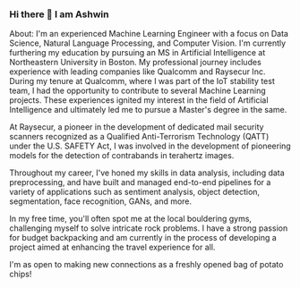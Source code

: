 ### Hi there 👋 I am Ashwin

<!--
**AshwinUnnikrishnan/AshwinUnnikrishnan** is a ✨ _special_ ✨ repository because its `README.md` (this file) appears on your GitHub profile.

Here are some ideas to get you started:

- 🌱 I’m currently learning
    - GANs and Diffusion models
- 🤔 I’m looking for help with finding a job :) 
- 📫 How to reach me: Unnikrishnan.a@northeastern.edu
- ⚡ Fun fact: ...
-->
About:
I'm an experienced Machine Learning Engineer with a focus on Data Science, Natural Language Processing, and Computer Vision. I'm currently furthering my education by pursuing an MS in Artificial Intelligence at Northeastern University in Boston.
My professional journey includes experience with leading companies like Qualcomm and Raysecur Inc. During my tenure at Qualcomm, where I was part of the IoT stability test team, I had the opportunity to contribute to several Machine Learning projects. These experiences ignited my interest in the field of Artificial Intelligence and ultimately led me to pursue a Master's degree in the same.

At Raysecur, a pioneer in the development of dedicated mail security scanners recognized as a Qualified Anti-Terrorism Technology (QATT) under the U.S. SAFETY Act, I was involved in the development of pioneering models for the detection of contrabands in terahertz images.

Throughout my career, I've honed my skills in data analysis, including data preprocessing, and have built and managed end-to-end pipelines for a variety of applications such as sentiment analysis, object detection, segmentation, face recognition, GANs, and more.

In my free time, you'll often spot me at the local bouldering gyms, challenging myself to solve intricate rock problems. I have a strong passion for budget backpacking and am currently in the process of developing a project aimed at enhancing the travel experience for all.

I'm as open to making new connections as a freshly opened bag of potato chips!
